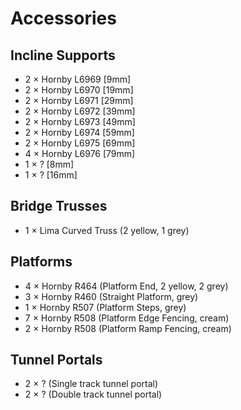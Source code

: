 # Accessories

## Incline Supports
*  2 × Hornby L6969 [9mm]
*  2 × Hornby L6970 [19mm]
*  2 × Hornby L6971 [29mm]
*  2 × Hornby L6972 [39mm]
*  2 × Hornby L6973 [49mm]
*  2 × Hornby L6974 [59mm]
*  2 × Hornby L6975 [69mm]
*  4 × Hornby L6976 [79mm]
*  1 × ? [8mm]
*  1 × ? [16mm]

## Bridge Trusses
*  1 × Lima Curved Truss (2 yellow, 1 grey)

## Platforms
*  4 × Hornby R464 (Platform End, 2 yellow, 2 grey)
*  3 × Hornby R460 (Straight Platform, grey)
*  1 × Hornby R507 (Platform Steps, grey)
*  7 × Hornby R508 (Platform Edge Fencing, cream)
*  2 × Hornby R508 (Platform Ramp Fencing, cream)

## Tunnel Portals
*  2 × ? (Single track tunnel portal)
*  2 × ? (Double track tunnel portal)

